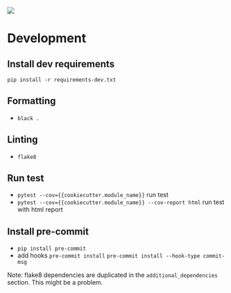 ![](https://img.shields.io/badge/code%20style-black-000000.svg)

# Development

## Install dev requirements
`pip install -r requirements-dev.txt`

## Formatting
- `black .`

## Linting
- `flake8`

## Run test
- `pytest --cov={{cookiecutter.module_name}}` run test
- `pytest --cov={{cookiecutter.module_name}} --cov-report html` run test with html report

## Install pre-commit
- `pip install pre-commit`
- add hooks
  `pre-commit install`
  `pre-commit install --hook-type commit-msg`

Note:
flake8 dependencies are duplicated in the `additional_dependencies` section.
This might be a problem.
